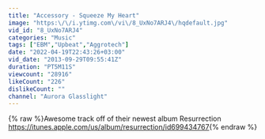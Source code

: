 ```yaml
---
title: "Accessory - Squeeze My Heart"
image: "https:\/\/i.ytimg.com\/vi\/8_UxNo7ARJ4\/hqdefault.jpg"
vid_id: "8_UxNo7ARJ4"
categories: "Music"
tags: ["EBM","Upbeat","Aggrotech"]
date: "2022-04-19T22:43:26+03:00"
vid_date: "2013-09-29T09:55:41Z"
duration: "PT5M11S"
viewcount: "28916"
likeCount: "226"
dislikeCount: ""
channel: "Aurora Glasslight"
---
```

{% raw %}Awesome track off of their newest album Resurrection <a rel="nofollow" target="blank" href="https://itunes.apple.com/us/album/resurrection/id699434767">https://itunes.apple.com/us/album/resurrection/id699434767</a>{% endraw %}
